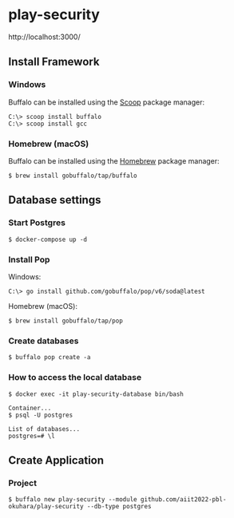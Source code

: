 # play-security

http://localhost:3000/

## Install Framework
### Windows
Buffalo can be installed using the [Scoop](https://scoop.sh/) package manager:
```
C:\> scoop install buffalo
C:\> scoop install gcc
```

### Homebrew (macOS)
Buffalo can be installed using the [Homebrew](https://brew.sh/) package manager:
```
$ brew install gobuffalo/tap/buffalo
```

## Database settings

### Start Postgres
```
$ docker-compose up -d
```

### Install Pop 
Windows:
```
C:\> go install github.com/gobuffalo/pop/v6/soda@latest
```

Homebrew (macOS):
```
$ brew install gobuffalo/tap/pop
```

### Create databases

```
$ buffalo pop create -a
```

### How to access the local database 

```
$ docker exec -it play-security-database bin/bash

Container...
$ psql -U postgres

List of databases...
postgres=# \l
```

## Create Application
### Project

```
$ buffalo new play-security --module github.com/aiit2022-pbl-okuhara/play-security --db-type postgres
```
